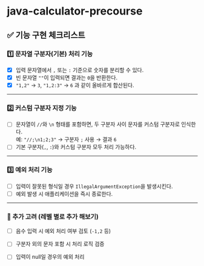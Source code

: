# java-calculator-precourse

## ✅ 기능 구현 체크리스트

### 1️⃣ 문자열 구분자(기본) 처리 기능

- [x] 입력 문자열에서 `,` 또는 `:` 기준으로 숫자를 분리할 수 있다.
- [x] 빈 문자열 `""`이 입력되면 결과는 `0`을 반환한다.
- [x] `"1,2"` → `3`, `"1,2:3"` → `6` 과 같이 올바르게 합산된다.

---

### 2️⃣ 커스텀 구분자 지정 기능

- [ ] 문자열이 `//`와 `\n` 형태를 포함하면, 두 구분자 사이 문자를 커스텀 구분자로 인식한다.  
  예: `"//;\n1;2;3"` → 구분자 `;` 사용 → 결과 `6`
- [ ] 기본 구분자(`,`, `:`)와 커스텀 구분자 모두 처리 가능하다.

---

### 3️⃣ 예외 처리 기능

- [ ] 입력이 잘못된 형식일 경우 `IllegalArgumentException`을 발생시킨다.
- [ ] 예외 발생 시 애플리케이션을 즉시 종료한다.

---

### 🧪 추가 고려 (레벨 별로 추가 해보기)

- [ ] 음수 입력 시 예외 처리 여부 검토 (`-1,2` 등)
- [ ] 구분자 외의 문자 포함 시 처리 로직 검증
- [ ] 입력이 null일 경우의 예외 처리  


